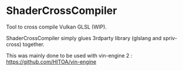 # ShaderCrossCompiler

Tool to cross compile Vulkan GLSL (WIP).

ShaderCrossCompiler simply glues 3rdparty library (glslang and spriv-cross) together.

This was mainly done to be used with vin-engine 2 : https://github.com/HITOA/vin-engine 